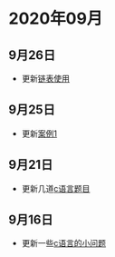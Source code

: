 # 2020年09月

## 9月26日
+ 更新[链表使用](/c/case/case2)

## 9月25日
+ 更新[案例1](/c/case/case1)

## 9月21日
+ 更新几道[c语言题目](/c/case/#最长单词)

## 9月16日
+ 更新一些[c语言的小问题](/c/question.html)